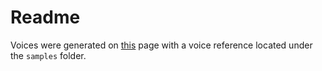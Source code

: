 # Readme

Voices were generated on [this](https://huggingface.co/spaces/coqui/xtts) page with a voice reference located under the `samples` folder.
